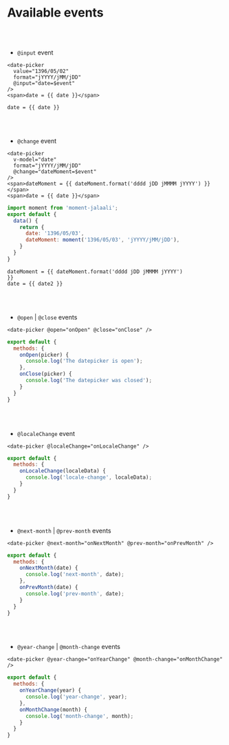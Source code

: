 # Available events

<br />
<br />

- `@input` event
```vue
<date-picker
  value="1396/05/02"
  format="jYYYY/jMM/jDD"
  @input="date=$event"
/>
<span>date = {{ date }}</span>
```

<script>
import moment from 'moment-jalaali';
export default {
  data() {
    return {
      date: '',
      date2: '1396/05/03',
      dateMoment: moment('1396/05/03', 'jYYYY/jMM/jDD'),
    }
  }
}
</script>

<ClientOnly>
  <date-picker
    value="1396/05/02"
    format="jYYYY/jMM/jDD"
    style="margin-bottom:0"
    @input="date = $event"
  />
</ClientOnly>

<code>date = {{ date }}</code>

<br />
<br />

- `@change` event
```vue
<date-picker
  v-model="date"
  format="jYYYY/jMM/jDD"
  @change="dateMoment=$event"
/>
<span>dateMoment = {{ dateMoment.format('dddd jDD jMMMM jYYYY') }}</span>
<span>date = {{ date }}</span>
```
```js
import moment from 'moment-jalaali';
export default {
  data() {
    return {
      date: '1396/05/03',
      dateMoment: moment('1396/05/03', 'jYYYY/jMM/jDD'),
    }
  }
}
```

<ClientOnly>
 <date-picker
   v-model="date2"
   format="jYYYY/jMM/jDD"
   style="margin-bottom:0"
   @change="dateMoment=$event"
 /> 
</ClientOnly>

<code>dateMoment = {{ dateMoment.format('dddd jDD jMMMM jYYYY') }}</code>
<br />
<code>date = {{ date2 }}</code>

<br />
<br />

- `@open` | `@close` events
```vue
<date-picker @open="onOpen" @close="onClose" />
```
```js
export default {
  methods: {
    onOpen(picker) {
      console.log('The datepicker is open');
    },
    onClose(picker) {
      console.log('The datepicker was closed');
    }
  }
}
```

<br />
<br />

- `@localeChange` event
```vue
<date-picker @localeChange="onLocaleChange" />
```
```js
export default {
  methods: {
    onLocaleChange(localeData) {
      console.log('locale-change', localeData);
    }
  }
}
```

<br />
<br />

- `@next-month` | `@prev-month` events
```vue
<date-picker @next-month="onNextMonth" @prev-month="onPrevMonth" />
```
```js
export default {
  methods: {
    onNextMonth(date) {
      console.log('next-month', date);
    },
    onPrevMonth(date) {
      console.log('prev-month', date);
    }
  }
}
```

<br />
<br />

- `@year-change` | `@month-change` events
```vue
<date-picker @year-change="onYearChange" @month-change="onMonthChange" />
```
```js
export default {
  methods: {
    onYearChange(year) {
      console.log('year-change', year);
    },
    onMonthChange(month) {
      console.log('month-change', month);
    }
  }
}
```
